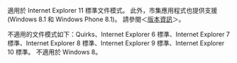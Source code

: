 適用於 Internet Explorer 11 標準文件模式。 此外，市集應用程式也提供支援 \(Windows 8.1 和 Windows Phone 8.1\)。 請參閱＜[版本資訊](../../../javascript/reference/javascript-version-information.md)＞。  
  
 不適用的文件模式如下：Quirks、Internet Explorer 6 標準、Internet Explorer 7 標準、Internet Explorer 8 標準、Internet Explorer 9 標準、Internet Explorer 10 標準。 不適用於 Windows 8。